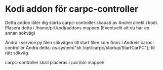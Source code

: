 # Kodi addon för carpc-controller
Detta addon låter dig starta carpc-controller skapad av Andrei direkt i kodi.
Plasera detta i /home/pi/.kodi/addons mappen (Eventuellt att du har en annan sökväg)

Ändra i service.py filen sökvägen till start filen som finns i Andreis carpc-controller
Ändra detta: os.system("sh /opt/carpc/startup/StartCarPC"); till rätt sökväg.

carpc-controller skall placeras i /usr/bin mappen
